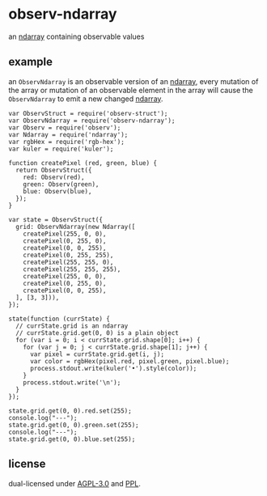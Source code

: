 # observ-ndarray

an [ndarray](http://npmjs.org/ndarray) containing observable values

## example

an `ObservNdarray` is an observable version of an [ndarray](http://npmjs.org/ndarray), every mutation of the array or mutation of an observable element in the array will cause the `ObservNdarray` to emit a new changed [ndarray](http://npmjs.org/ndarray).

```
var ObservStruct = require('observ-struct');
var ObservNdarray = require('observ-ndarray');
var Observ = require('observ');
var Ndarray = require('ndarray');
var rgbHex = require('rgb-hex');
var kuler = require('kuler');

function createPixel (red, green, blue) {
  return ObservStruct({
    red: Observ(red),
    green: Observ(green),
    blue: Observ(blue),
  });
}

var state = ObservStruct({
  grid: ObservNdarray(new Ndarray([
    createPixel(255, 0, 0),
    createPixel(0, 255, 0),
    createPixel(0, 0, 255),
    createPixel(0, 255, 255),
    createPixel(255, 255, 0),
    createPixel(255, 255, 255),
    createPixel(255, 0, 0),
    createPixel(0, 255, 0),
    createPixel(0, 0, 255),
  ], [3, 3])),
});

state(function (currState) {
  // currState.grid is an ndarray
  // currState.grid.get(0, 0) is a plain object
  for (var i = 0; i < currState.grid.shape[0]; i++) {
    for (var j = 0; j < currState.grid.shape[1]; j++) {
      var pixel = currState.grid.get(i, j);
      var color = rgbHex(pixel.red, pixel.green, pixel.blue);
      process.stdout.write(kuler('•').style(color));
    }
    process.stdout.write('\n');
  }
});

state.grid.get(0, 0).red.set(255);
console.log("---");
state.grid.get(0, 0).green.set(255);
console.log("---");
state.grid.get(0, 0).blue.set(255);
```

## license

dual-licensed under [AGPL-3.0](https://www.gnu.org/licenses/agpl-3.0.html) and [PPL](http://p2pfoundation.net/Peer_Production_License).
